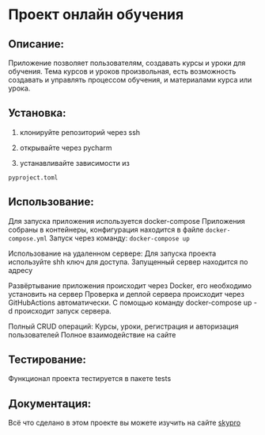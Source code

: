 # Проект онлайн обучения

## Описание: 
Приложение позволяет пользователям, создавать курсы и уроки для обучения.
Тема курсов и уроков произвольная, есть возможность создавать и управлять процессом обучения, и материалами курса или урока.

## Установка:
1. клонируйте репозиторий через ssh
2. открывайте через pycharm

2. устанавливайте зависимости из 
```
pyproject.toml
```

## Использование:
Для запуска приложения используется docker-compose
Приложения собраны в контейнеры, конфигурация находится в файле ```docker-compose.yml```
Запуск через команду: ```docker-compose up```

Использование на удаленном сервере:
Для запуска проекта используйте shh ключ для доступа. Запущенный сервер находится по адресу 

Развёртывание приложения происходит через Docker, его необходимо установить на сервер Проверка и деплой сервера 
происходит через GitHubActions автоматически. С помощью команду docker-compose up -d происходит запуск сервера.


Полный CRUD операций: Курсы, уроки, регистрация и авторизация пользователей
Полное взаимодействие на сайте

## Тестирование:
Функционал проекта тестируется в пакете tests

## Документация: 
Всё что сделано в этом проекте вы можете изучить на сайте [skypro](www.skypro.ru)
